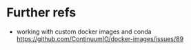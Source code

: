 # Further refs

- working with custom docker images and conda https://github.com/ContinuumIO/docker-images/issues/89